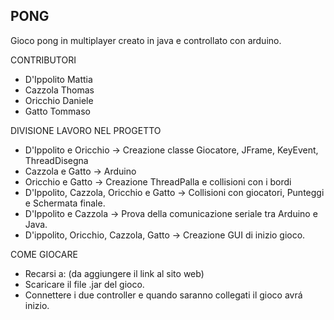 PONG
----------------------------------------------------------------------------
Gioco pong in multiplayer creato in java e controllato con arduino.

CONTRIBUTORI
- D'Ippolito Mattia
- Cazzola Thomas
- Oricchio Daniele
- Gatto Tommaso

DIVISIONE LAVORO NEL PROGETTO
- D'Ippolito e Oricchio -> Creazione classe Giocatore, JFrame, KeyEvent, ThreadDisegna
- Cazzola e Gatto -> Arduino
- Oricchio e Gatto -> Creazione ThreadPalla e collisioni con i bordi
- D'Ippolito, Cazzola, Oricchio e Gatto -> Collisioni con giocatori, Punteggi e Schermata finale.
- D'Ippolito e Cazzola -> Prova della comunicazione seriale tra Arduino e Java.
- D'ippolito, Oricchio, Cazzola, Gatto -> Creazione GUI di inizio gioco.

COME GIOCARE
- Recarsi a: (da aggiungere il link al sito web)
- Scaricare il file .jar del gioco.
- Connettere i due controller e quando saranno collegati il gioco avrá inizio.
